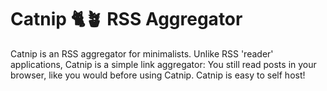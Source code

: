 # Catnip 🐈🪴 RSS Aggregator

Catnip is an RSS aggregator for minimalists. Unlike RSS 'reader' applications, Catnip is a simple link aggregator: You still read posts in your browser, like you would before using Catnip. Catnip is easy to self host!
